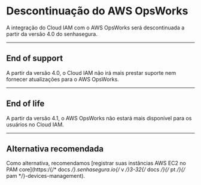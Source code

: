 # Descontinuação do AWS OpsWorks

A integração do Cloud IAM com o AWS OpsWorks será descontinuada a partir da versão 4.0 do senhasegura.

* * *

## End of support
A partir da versão 4.0, o Cloud IAM não irá mais prestar suporte nem fornecer atualizações para o AWS OpsWorks.

* * *

## End of life
A partir da versão 4.1, o AWS OpsWorks não estará mais disponível para os usuários no Cloud IAM.

* * *

## Alternativa recomendada
Como alternativa, recomendamos [registrar suas instâncias AWS EC2 no PAM core](https:/{/* docs */}.senhasegura.io{/* v */}3-32{/* docs */}{/* pt */}{/* pam */}-devices-management).
